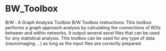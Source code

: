 # BW_Toolbox
B/W : A Graph Analysis Toolbox
B/W Toolbox instructions:
This toolbox performs a graph approach analysis by calculating the connections of ROIs between and within networks. It output several excel files that can be used for any statistical analysis. This toolbox can be used for any type of data (neuroimaging ...) as long as the input files are correctly prepared.
